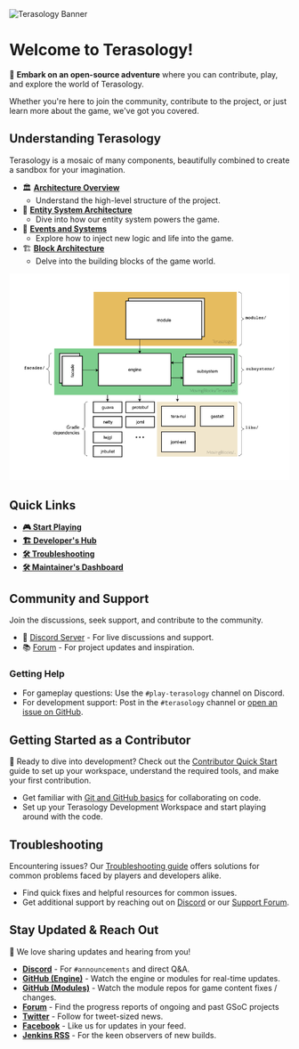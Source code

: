 <div class="img-responsive">
  <img src="/images/terasology-logo.png" alt="Terasology Banner" width="300">
</div>


# Welcome to Terasology!

🌟 **Embark on an open-source adventure** where you can contribute, play, and explore the world of Terasology.


Whether you're here to join the community, contribute to the project, or just learn more about the game, we've got you covered.

## Understanding Terasology

Terasology is a mosaic of many components, beautifully combined to create a sandbox for your imagination.

- 🏛️ **[Architecture Overview](Codebase-Structure.md)**
  - Understand the high-level structure of the project.
- 🔧 **[Entity System Architecture](Entity-System-Architecture.md)**
  - Dive into how our entity system powers the game.
- 🎲 **[Events and Systems](Events-and-Systems.md)**
  - Explore how to inject new logic and life into the game.
- 🏗️ **[Block Architecture](https://github.com/Terasology/TutorialAssetSystem/wiki/Block-Attributes)**
  - Delve into the building blocks of the game world.

![Terasology - High-Level Architecture](architecture.png)


## Quick Links

- **[🎮 Start Playing](https://github.com/MovingBlocks/Terasology/blob/develop/docs/Playing.md)**
- **[🏗️ Developer's Hub](Contributor-Quick-Start.md)**
- **[🛠️ Troubleshooting](Troubleshooting.md)**
- **[🛠️ Maintainer's Dashboard](Maintenance.md)**

## Community and Support

Join the discussions, seek support, and contribute to the community.

- 👋 [Discord Server](https://discord.gg/terasology) - For live discussions and support.
- 📚 [Forum](https://forum.terasology.org/forum/) - For project updates and inspiration.

### Getting Help

- For gameplay questions: Use the `#play-terasology` channel on Discord.
- For development support: Post in the `#terasology` channel or [open an issue on GitHub](https://github.com/MovingBlocks/Terasology/issues/new/choose).

## Getting Started as a Contributor

🚀 Ready to dive into development? Check out the [Contributor Quick Start](Contributor-Quick-Start.md) guide to set up your workspace, understand the required tools, and make your first contribution.

- Get familiar with [Git and GitHub basics](https://docs.github.com/en/get-started/quickstart/hello-world) for collaborating on code.
- Set up your Terasology Development Workspace and start playing around with the code.

## Troubleshooting

Encountering issues? Our [Troubleshooting guide](Troubleshooting.md) offers solutions for common problems faced by players and developers alike.

- Find quick fixes and helpful resources for common issues.
- Get additional support by reaching out on [Discord](http://discord.gg/Terasology) or our [Support Forum](http://forum.terasology.org/forum/support.20).

## Stay Updated & Reach Out

📢 We love sharing updates and hearing from you!

- **[Discord](https://discordapp.com/invite/terasology)** - For `#announcements` and direct Q&A.
- **[GitHub (Engine)](https://github.com/MovingBlocks/Terasology)** - Watch the engine or modules for real-time updates.
- **[GitHub (Modules)](https://github.com/Terasology)** - Watch the module repos for game content fixes / changes.
- **[Forum](http://forum.terasology.org/)** - Find the progress reports of ongoing and past GSoC projects
- **[Twitter](http://twitter.com/#!/Terasology)** - Follow for tweet-sized news.
- **[Facebook](http://www.facebook.com/pages/Terasology/248329655219905)** - Like us for updates in your feed.
- **[Jenkins RSS](http://jenkins.terasology.org/rssAll)** - For the keen observers of new builds.